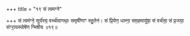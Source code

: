 +++
title = "१९ सं त्वमग्ने"

+++
सं त्वम॑ग्ने॒ सूर्य॑स्य॒ वर्च्च॑सागथाः॒ समृषी॑णाꣳ स्तु॒तेन॑। सं प्रि॒येण॒ धाम्ना॒ सम॒हमायु॑षा॒ सं वर्च॑सा॒ सं प्र॒जया॒ संꣳरा॒यस्पोषे॑ण ग्मिषीय ॥१९॥